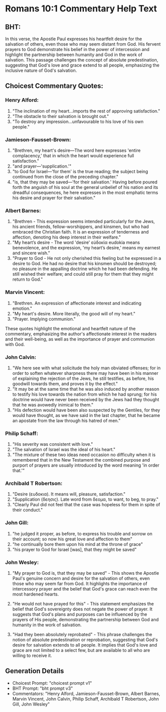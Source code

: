 # Romans 10:1 Commentary Help Text

## BHT:
In this verse, the Apostle Paul expresses his heartfelt desire for the salvation of others, even those who may seem distant from God. His fervent prayers to God demonstrate his belief in the power of intercession and highlight the partnership between humanity and God in the work of salvation. This passage challenges the concept of absolute predestination, suggesting that God's love and grace extend to all people, emphasizing the inclusive nature of God's salvation.

## Choicest Commentary Quotes:
### Henry Alford:
1. "The inclination of my heart...imports the rest of approving satisfaction." 
2. "The obstacle to their salvation is brought out." 
3. "To destroy any impression...unfavourable to his love of his own people."

### Jamieson-Fausset-Brown:
1. "Brethren, my heart's desire—The word here expresses 'entire complacency,' that in which the heart would experience full satisfaction."
2. "and prayer—'supplication.'"
3. "to God for Israel—'for them' is the true reading; the subject being continued from the close of the preceding chapter."
4. "is, that they may be saved—'for their salvation.' Having before poured forth the anguish of his soul at the general unbelief of his nation and its dreadful consequences, he here expresses in the most emphatic terms his desire and prayer for their salvation."

### Albert Barnes:
1. "Brethren - This expression seems intended particularly for the Jews, his ancient friends, fellow-worshippers, and kinsmen, but who had embraced the Christian faith. It is an expression of tenderness and affection, denoting his deep interest in their welfare."
2. "My heart’s desire - The word 'desire' εὐδοκία eudokia means benevolence, and the expression, 'my heart’s desire,' means my earnest and sincere wish."
3. "Prayer to God - He not only cherished this feeling but he expressed in a desire to God. He had no desire that his kinsmen should be destroyed; no pleasure in the appalling doctrine which he had been defending. He still wished their welfare; and could still pray for them that they might return to God."

### Marvin Vincent:
1. "Brethren. An expression of affectionate interest and indicating emotion."
2. "My heart's desire. More literally, the good will of my heart."
3. "Prayer. Implying communion."

These quotes highlight the emotional and heartfelt nature of the commentary, emphasizing the author's affectionate interest in the readers and their well-being, as well as the importance of prayer and communion with God.

### John Calvin:
1. "We here see with what solicitude the holy man obviated offenses; for in order to soften whatever sharpness there may have been in his manner of explaining the rejection of the Jews, he still testifies, as before, his goodwill towards them, and proves it by the effect."
2. "It may be at the same time that he was also induced by another reason to testify his love towards the nation from which he had sprung; for his doctrine would have never been received by the Jews had they thought that he was avowedly inimical to them."
3. "His defection would have been also suspected by the Gentiles, for they would have thought, as we have said in the last chapter, that he became an apostate from the law through his hatred of men."

### Philip Schaff:
1. "His severity was consistent with love." 
2. "The salvation of Israel was the ideal of his heart." 
3. "The mixture of these two ideas need occasion no difficulty when it is remembered that in the New Testament the combined purpose and purport of prayers are usually introduced by the word meaning 'in order that.'"

### Archibald T Robertson:
1. "Desire (ευδοκια). It means will, pleasure, satisfaction."
2. "Supplication (δεησις). Late word from δεομα, to want, to beg, to pray."
3. "Clearly Paul did not feel that the case was hopeless for them in spite of their conduct."

### John Gill:
1. "he judged it proper, as before, to express his trouble and sorrow on their account; so now his great love and affection to them"
2. "he continually bore them upon his mind at the throne of grace"
3. "his prayer to God for Israel [was], that they might be saved"

### John Wesley:
1. "My prayer to God is, that they may be saved" - This shows the Apostle Paul's genuine concern and desire for the salvation of others, even those who may seem far from God. It highlights the importance of intercessory prayer and the belief that God's grace can reach even the most hardened hearts.

2. "He would not have prayed for this" - This statement emphasizes the belief that God's sovereignty does not negate the power of prayer. It suggests that God's plans and purposes can be influenced by the prayers of His people, demonstrating the partnership between God and humanity in the work of salvation.

3. "Had they been absolutely reprobated" - This phrase challenges the notion of absolute predestination or reprobation, suggesting that God's desire for salvation extends to all people. It implies that God's love and grace are not limited to a select few, but are available to all who are willing to receive it.


## Generation Details
- Choicest Prompt: "choicest prompt v1"
- BHT Prompt: "bht prompt v3"
- Commentators: "Henry Alford, Jamieson-Fausset-Brown, Albert Barnes, Marvin Vincent, John Calvin, Philip Schaff, Archibald T Robertson, John Gill, John Wesley"
